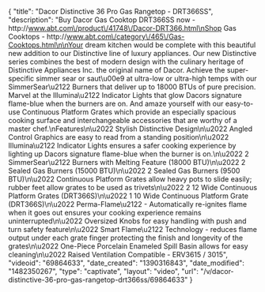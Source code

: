 {
    "title": "Dacor Distinctive 36 Pro Gas Rangetop - DRT366SS",
    "description": "Buy Dacor Gas Cooktop DRT366SS now - http:\/\/www.abt.com\/product\/41748\/Dacor-DRT366.html\nShop Gas Cooktops - http:\/\/www.abt.com\/category\/465\/Gas-Cooktops.html\n\nYour dream kitchen would be complete with this beautiful new addition to our Distinctive line of luxury appliances. Our new Distinctive series combines the best of modern design with the culinary heritage of Distinctive Appliances Inc. the original name of Dacor. Achieve the super-specific simmer sear or saut\u00e9 at ultra-low or ultra-high temps with our SimmerSear\u2122 Burners that deliver up to 18000 BTUs of pure precision. Marvel at the Illumina\u2122 Indicator Lights that glow Dacors signature flame-blue when the burners are on. And amaze yourself with our easy-to-use Continuous Platform Grates which provide an especially spacious cooking surface and interchangeable accessories that are worthy of a master chef.\nFeatures\n\u2022 Stylish Distinctive Design\n\u2022 Angled Control Graphics are easy to read from a standing position\n\u2022 Illumina\u2122 Indicator Lights ensures a safer cooking experience by lighting up Dacors signature flame-blue when the burner is on.\n\u2022 2 SimmerSear\u2122 Burners with Melting Feature (18000 BTU)\n\u2022 2 Sealed Gas Burners (15000 BTU)\n\u2022 2 Sealed Gas Burners (9500 BTU)\n\u2022 Continuous Platform Grates allow heavy pots to slide easily; rubber feet allow grates to be used as trivets\n\u2022 2 12 Wide Continuous Platform Grates (DRT366S)\n\u2022 1 10 Wide Continuous Platform Grate (DRT366S)\n\u2022 Perma-Flame\u2122 - Automatically re-ignites flame when it goes out ensures your cooking experience remains uninterrupted\n\u2022 Oversized Knobs for easy handling with push and turn safety feature\n\u2022 Smart Flame\u2122 Technology - reduces flame output under each grate finger protecting the finish and longevity of the grates\n\u2022 One-Piece Porcelain Enameled Spill Basin allows for easy cleaning\n\u2022 Raised Ventilation Compatible - ERV3615 \/ 3015",
    "videoid": "69864633",
    "date_created": "1390316843",
    "date_modified": "1482350267",
    "type": "captivate",
    "layout": "video",
    "url": "\/v\/dacor-distinctive-36-pro-gas-rangetop-drt366ss\/69864633"
}